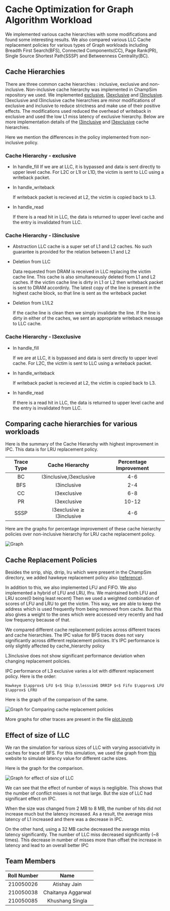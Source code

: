 # Cache Optimization for Graph Algorithm Workload

We implemented various cache hierarchies with some modifications and found some interesting results.
We also compared various LLC Cache replacement policies for various types of Graph workloads 
including Breadth First Search(BFS), Connected Components(CC), Page Rank(PR),
Single Source Shortest Path(SSSP) and Betweenness Centrality(BC).

## Cache Hierarchies

There are three common cache hierarchies : inclusive, exclusive and non-inclusive.
Non-inclusive cache hierarchy was implemented in ChampSim repository we used.
We implemented [exclusive](ChampSim/cache_hierarchies/exclusive.cc), [l3exclusive](ChampSim/cache_hierarchies/l3exclusive.cc) and [l3inclusive](ChampSim/cache_hierarchies/l3inclusive.cc). l3exclusive and l3inclusive
cache hierarchies are minor modifications of exclusive and inclusive to reduce strictness
and make use of their positive effects. The modifications used reduced the overhead of writeback
in exclusive and used the low L1 miss latency of exclusive hierarchy. Below are more implementation 
details of the [l3inclusive](ChampSim/cache_hierarchies/l3inclusive.cc) and [l3exclusive](ChampSim/cache_hierarchies/l3exclusive.cc) cache hierarchies.

Here we mention the differences in the policy implemented from non-inclusive policy.

### Cache Hierarchy - exclusive

- In handle_fill
	If we are at LLC, it is bypassed and data is sent directly to upper level cache.
	For L2C or L1I or L1D, the victim is sent to LLC using a writeback packet.
- In handle_writeback

	If writeback packet is recieved at L2, the victim is copied back to L3.
- In handle_read
	
	If there is a read hit in LLC, the data is returned to upper level cache and the entry is
	invalidated from LLC.

### Cache Hierarchy - l3inclusive

- Abstraction 
	LLC cache is a super set of L1 and L2 caches. No such guarantee is provided for the relation between L1 and L2

- Deletion from LLC

	Data requested from DRAM is received in LLC replacing the victim cache line. This
	cache is also simultaneously deleted from L1 and L2 caches. If the victim cache
	line is dirty in L1 or L2 then writeback packet is sent to DRAM accordinly. 
	The latest copy of the line is present in the highest cache block, so that line is
	sent as the writeback packet
- Deletion from L1/L2

	If the cache line is clean then we simply invalidate the line. If the line is dirty
	in either of the caches, we sent an appropriate writeback message to LLC cache. 

### Cache Hierarchy - l3exclusive

- In handle_fill

	If we are at LLC, it is bypassed and data is sent directly to upper level cache.
	For L2C, the victim is sent to LLC using a writeback packet.
- In handle_writeback

	If writeback packet is recieved at L2, the victim is copied back to L3.
- In handle_read
	
	If there is a read hit in LLC, the data is returned to upper level cache and the entry is
	invalidated from LLC.

## Comparing cache hierarchies for various workloads

Here is the summary of the Cache Hierarchy with highest improvement in IPC.
This data is for LRU replacement policy.

| Trace Type | Cache Hierarchy | Percentage Improvement |
| :--: | :--: | :--: |
| BC | l3inclusive,l3exclusive |  4-6 |
| BFS | l3inclusive | 2-4 |
| CC | l3exclusive | 6-8 |
| PR | l3exclusive | 10-12 |
| SSSP | l3exclusive $\gtrsim$ l3inclusive | 4-6 |

Here are the graphs for percentage improvement of these cache hierarchy policies
over non-inclusive hierarchy for LRU cache replacement policy.

![Graph](results/improvement_policyComparison.jpg)

## Cache Replacement Policies

Besides the srrip, ship, drrip, lru which were present in the ChampSim directory, we added
hawkeye replacement policy also ([reference](https://github.com/hyerania/Belady-Cache-Replacement/blob/master/Reports/Project_Final_Report.pdf)).

In addition to this, we also implemented LFU and FIFO. We also implemented a hybrid
of LFU and LRU, lfru. We maintained both LFU and LRU score(0 being least recent)
Then we used a weighted combination of scores of LFU and LRU to get the victim.
This way, we are able to keep the address which is used frequently from being removed from
cache. But this also gives a weight to the ones which were accessed very recently and had
low frequency because of that.

We compared different cache replacement policies across different traces and cache hierarchies.
The IPC value for BFS traces does not vary significantly across different replacement policies. 
It's IPC performance is only slightly affected by cache_hierarchy policy

L3inclusive does not show significant performance deviation when changing replacement policies. 

IPC performance of L3 exclusive varies a lot with different replacement policy. Here is the order:

	Hawkeye $\approx$ LFU $<$ Ship $\lesssim$ DRRIP $<$ Fifo $\approx$ LFU $\approx$ LFRU

Here is the graph of the comparison of the same.

![Graph for Comparing cache replacement policies](results/replacement_policy_comparison_summary.jpg)

More graphs for other traces are present in the file [plot.ipynb](results/plot.ipynb)

## Effect of size of LLC

We ran the simulation for various sizes of LLC with varying associativity in caches for trace of BFS.
For this simulation, we used the graph from [this](https://www.extremetech.com/extreme/188776-how-l1-and-l2-cpu-caches-work-and-why-theyre-an-essential-part-of-modern-chips#:~:text=Why%20CPU%20Caches%20Keep%20Getting%20Larger) 
website to simulate latency value for different cache sizes.

Here is the graph for the comparison.

![Graph for effect of size of LLC](results/llc_size_effect.png)

We can see that the effect of number of ways is negligible. This shows that the number of conflict misses
is not that large. But the size of LLC had significant effect on IPC.

When the size was changed from 2 MB to 8 MB, the number of hits did not increase much but the latency increased.
As a result, the average miss latency of L1 increased and there was a decrease in IPC.

On the other hand, using a 32 MB cache decreased the average miss latency significantly. The number of LLC miss
decreased significantly (~8 times). This decrease in number of misses more than offset the increase in latency and lead
to an overall better IPC

## Team Members

| Roll Number | Name |
| :---: | :---: |
| 210050026 | Atishay Jain |
| 210050038 | Chaitanya Aggarwal |
| 210050085 | Khushang Singla |
